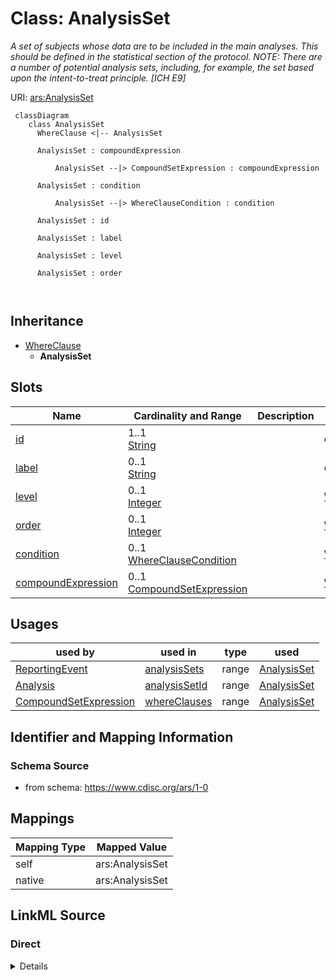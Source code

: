 # Class: AnalysisSet


_A set of subjects whose data are to be included in the main analyses. This should be defined in the statistical section of the protocol. NOTE: There are a number of potential analysis sets, including, for example, the set based upon the intent-to-treat principle. [ICH E9]_





URI: [ars:AnalysisSet](https://www.cdisc.org/ars/1-0/AnalysisSet)



```mermaid
 classDiagram
    class AnalysisSet
      WhereClause <|-- AnalysisSet
      
      AnalysisSet : compoundExpression
        
          AnalysisSet --|> CompoundSetExpression : compoundExpression
        
      AnalysisSet : condition
        
          AnalysisSet --|> WhereClauseCondition : condition
        
      AnalysisSet : id
        
      AnalysisSet : label
        
      AnalysisSet : level
        
      AnalysisSet : order
        
      
```





## Inheritance
* [WhereClause](WhereClause.md)
    * **AnalysisSet**



## Slots

| Name | Cardinality and Range | Description | Inheritance |
| ---  | --- | --- | --- |
| [id](id.md) | 1..1 <br/> [String](String.md) |  | direct |
| [label](label.md) | 0..1 <br/> [String](String.md) |  | direct |
| [level](level.md) | 0..1 <br/> [Integer](Integer.md) |  | [WhereClause](WhereClause.md) |
| [order](order.md) | 0..1 <br/> [Integer](Integer.md) |  | [WhereClause](WhereClause.md) |
| [condition](condition.md) | 0..1 <br/> [WhereClauseCondition](WhereClauseCondition.md) |  | [WhereClause](WhereClause.md) |
| [compoundExpression](compoundExpression.md) | 0..1 <br/> [CompoundSetExpression](CompoundSetExpression.md) |  | [WhereClause](WhereClause.md) |





## Usages

| used by | used in | type | used |
| ---  | --- | --- | --- |
| [ReportingEvent](ReportingEvent.md) | [analysisSets](analysisSets.md) | range | [AnalysisSet](AnalysisSet.md) |
| [Analysis](Analysis.md) | [analysisSetId](analysisSetId.md) | range | [AnalysisSet](AnalysisSet.md) |
| [CompoundSetExpression](CompoundSetExpression.md) | [whereClauses](whereClauses.md) | range | [AnalysisSet](AnalysisSet.md) |






## Identifier and Mapping Information







### Schema Source


* from schema: https://www.cdisc.org/ars/1-0





## Mappings

| Mapping Type | Mapped Value |
| ---  | ---  |
| self | ars:AnalysisSet |
| native | ars:AnalysisSet |





## LinkML Source

<!-- TODO: investigate https://stackoverflow.com/questions/37606292/how-to-create-tabbed-code-blocks-in-mkdocs-or-sphinx -->

### Direct

<details>
```yaml
name: AnalysisSet
description: 'A set of subjects whose data are to be included in the main analyses.
  This should be defined in the statistical section of the protocol. NOTE: There are
  a number of potential analysis sets, including, for example, the set based upon
  the intent-to-treat principle. [ICH E9]'
from_schema: https://www.cdisc.org/ars/1-0
rank: 1000
is_a: WhereClause
slots:
- id
- label
slot_usage:
  compoundExpression:
    name: compoundExpression
    domain_of:
    - WhereClause
    range: CompoundSetExpression

```
</details>

### Induced

<details>
```yaml
name: AnalysisSet
description: 'A set of subjects whose data are to be included in the main analyses.
  This should be defined in the statistical section of the protocol. NOTE: There are
  a number of potential analysis sets, including, for example, the set based upon
  the intent-to-treat principle. [ICH E9]'
from_schema: https://www.cdisc.org/ars/1-0
rank: 1000
is_a: WhereClause
slot_usage:
  compoundExpression:
    name: compoundExpression
    domain_of:
    - WhereClause
    range: CompoundSetExpression
attributes:
  id:
    name: id
    from_schema: https://www.cdisc.org/ars/1-0
    rank: 1000
    identifier: true
    alias: id
    owner: AnalysisSet
    domain_of:
    - AnalysisCategorization
    - AnalysisCategory
    - Analysis
    - AnalysisMethod
    - Operation
    - ReferencedOperationRelationship
    - Output
    - OutputDisplay
    - DisplaySubSection
    - AnalysisSet
    - GroupingFactor
    - Group
    - DataSubset
    - ReferenceDocument
    - SponsorTerm
    range: string
    required: true
  label:
    name: label
    from_schema: https://www.cdisc.org/ars/1-0
    rank: 1000
    alias: label
    owner: AnalysisSet
    domain_of:
    - AnalysisCategorization
    - AnalysisCategory
    - AnalysisMethod
    - Operation
    - AnalysisSet
    - GroupingFactor
    - Group
    - DataSubset
    - PageRef
    range: string
  level:
    name: level
    from_schema: https://www.cdisc.org/ars/1-0
    rank: 1000
    alias: level
    owner: AnalysisSet
    domain_of:
    - OrderedListItem
    - WhereClause
    range: integer
  order:
    name: order
    from_schema: https://www.cdisc.org/ars/1-0
    rank: 1000
    alias: order
    owner: AnalysisSet
    domain_of:
    - OrderedListItem
    - OrderedGroupingFactor
    - OrderedDisplay
    - DisplaySubSection
    - WhereClause
    range: integer
  condition:
    name: condition
    from_schema: https://www.cdisc.org/ars/1-0
    rank: 1000
    alias: condition
    owner: AnalysisSet
    domain_of:
    - WhereClause
    range: WhereClauseCondition
  compoundExpression:
    name: compoundExpression
    from_schema: https://www.cdisc.org/ars/1-0
    rank: 1000
    alias: compoundExpression
    owner: AnalysisSet
    domain_of:
    - WhereClause
    range: CompoundSetExpression

```
</details>